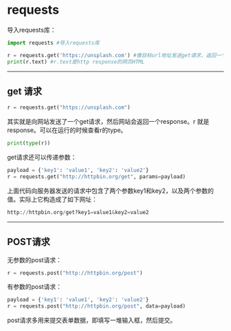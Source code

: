 <!-- requests.md --- 
;; 
;; Description: 
;; Author: Hongyi Wu(吴鸿毅)
;; Email: wuhongyi@qq.com 
;; Created: 五 6月 16 21:08:56 2017 (+0800)
;; Last-Updated: 五 6月 16 21:41:16 2017 (+0800)
;;           By: Hongyi Wu(吴鸿毅)
;;     Update #: 1
;; URL: http://wuhongyi.cn -->

# requests

导入requests库：
```python
import requests #导入requests库
```

```python
r = requests.get('https://unsplash.com') #像目标url地址发送get请求，返回一个response对象
print(r.text) #r.text是http response的网页HTML
```

----

## get 请求

```python
r = requests.get("https://unsplash.com")
```
其实就是向网站发送了一个get请求，然后网站会返回一个response。r 就是response。可以在运行的时候查看r的type。
```python
print(type(r))
```

get请求还可以传递参数：
```python
payload = {'key1': 'value1', 'key2': 'value2'}
r = requests.get("http://httpbin.org/get", params=payload)
```
上面代码向服务器发送的请求中包含了两个参数key1和key2，以及两个参数的值。实际上它构造成了如下网址：
```python
http://httpbin.org/get?key1=value1&key2=value2
```

----

## POST请求

无参数的post请求：
```python
r = requests.post("http://httpbin.org/post")
```


有参数的post请求：
```python
payload = {'key1': 'value1', 'key2': 'value2'}
r = requests.post("http://httpbin.org/post", data=payload)
```
post请求多用来提交表单数据，即填写一堆输入框，然后提交。





<!-- requests.md ends here -->

